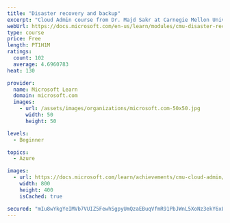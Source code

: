 ```yaml
---
title: "Disaster recovery and backup"
excerpt: "Cloud Admin course from Dr. Majd Sakr at Carnegie Mellon University. What do you do when something goes wrong with your resources on the cloud? How do you prepare for such an issue? Learn about disaster backup and recovery with this module."
webUrl: https://docs.microsoft.com/en-us/learn/modules/cmu-disaster-recovery-backup/
type: course
price: Free
length: PT1H1M
ratings:
  count: 102
  average: 4.6960783
heat: 130

provider:
  name: Microsoft Learn
  domain: microsoft.com
  images:
    - url: /assets/images/organizations/microsoft.com-50x50.jpg
      width: 50
      height: 50

levels:
  - Beginner

topics:
  - Azure

images:
  - url: https://docs.microsoft.com/learn/achievements/cmu-cloud-admin/cmu-disaster-recovery-backup-social.png
    width: 800
    height: 400
    isCached: true

secured: "mIu8wYkgYeIMVb7VUIZ5FewhSgpyUmQzaEBuqVfmR91PbJWnL5XoNz3ekY6xL+PUW52Ii4TFLXjxvvIgR5EdiX6uBWsZofhsKRNly+QwmTaBJDXZUzD/8UzHq1/il7EDwricHpyRdVeHqzgqNr+SxshnHPQG+oh24YNgso08Y1Q0VRA+HOk/6G/CD9IQCcn+D7o7ifmqKRk/o0QeCIaPUv916MhsEn+Ty4r+NPbrKbhtYoSxxkWKm6XFdbOBSkHCALGP0W0HKJ9PYhBanIDfpd5cuPg44PjJV4QGGPCsAoStoscskwSyPLjUfzH9ZeRfoHzi5oFHLf9r4X1prWrepWsM2//sXOkVsIiz3m+ZMuEKHMZ2uY+4Zz7SBSMy6KQDRi5furqQAdu/QhMCvxvI9kHI4eTAv7ITncyTdYf3Gt8=;vkLJlxcjX7q3x4V7+RFvdg=="
---
```


